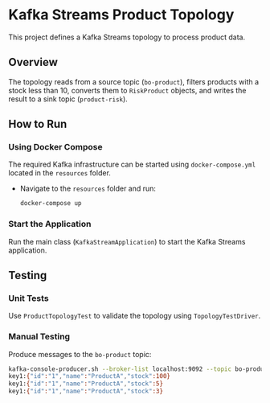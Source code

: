 # Kafka Streams Product Topology

This project defines a Kafka Streams topology to process product data.

## Overview

The topology reads from a source topic (`bo-product`), filters products with a stock less than 10, converts them to `RiskProduct` objects, and writes the result to a sink topic (`product-risk`).

## How to Run

### Using Docker Compose
The required Kafka infrastructure can be started using `docker-compose.yml` located in the `resources` folder.

- Navigate to the `resources` folder and run:

    ```sh
    docker-compose up
    ```

### Start the Application
Run the main class (`KafkaStreamApplication`) to start the Kafka Streams application.

## Testing

### Unit Tests
Use `ProductTopologyTest` to validate the topology using `TopologyTestDriver`.

### Manual Testing
Produce messages to the `bo-product` topic:

```sh
kafka-console-producer.sh --broker-list localhost:9092 --topic bo-product --property "parse.key=true" --property "key.separator=:"
key1:{"id":"1","name":"ProductA","stock":100}
key1:{"id":"1","name":"ProductA","stock":5}
key1:{"id":"1","name":"ProductA","stock":3}
```

